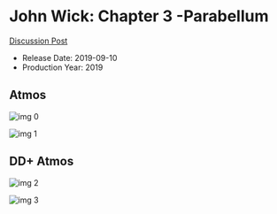 # John Wick: Chapter 3 -Parabellum

[Discussion Post](https://www.avsforum.com/threads/bass-eq-for-filtered-movies.2995212/post-58419548)

* Release Date: 2019-09-10
* Production Year: 2019

## Atmos

![img 0](https://i.imgur.com/1cjfatH.jpg)

![img 1](https://i.imgur.com/XCWK2kJ.png)

## DD+ Atmos

![img 2](https://i.imgur.com/b1DYDpF.jpg)

![img 3](https://i.imgur.com/JyHpCgF.jpg)


